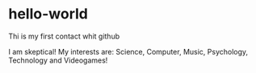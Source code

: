 # hello-world
Thi is my first contact whit github

I am skeptical! My interests are: Science, Computer, Music, Psychology, Technology and Videogames!
